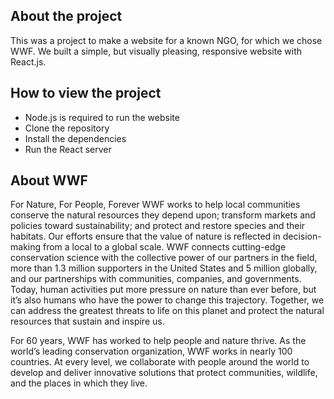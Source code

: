 ## About the project

This was a project to make a website for a known NGO, for which we chose WWF. We built a simple, but visually pleasing, responsive website with React.js.

## How to view the project

- Node.js is required to run the website
- Clone the repository
- Install the dependencies
- Run the React server

## About WWF

For Nature, For People, Forever WWF works to help local communities conserve the natural resources they depend upon; transform markets and policies toward sustainability; and protect and restore species and their habitats. Our efforts ensure that the value of nature is reflected in decision-making from a local to a global scale. WWF connects cutting-edge conservation science with the collective power of our partners in the field, more than 1.3 million supporters in the United States and 5 million globally, and our partnerships with communities, companies, and governments. Today, human activities put more pressure on nature than ever before, but it’s also humans who have the power to change this trajectory. Together, we can address the greatest threats to life on this planet and protect the natural resources that sustain and inspire us.

For 60 years, WWF has worked to help people and nature thrive. As the world’s leading conservation organization, WWF works in nearly 100 countries. At every level, we collaborate with people around the world to develop and deliver innovative solutions that protect communities, wildlife, and the places in which they live.
